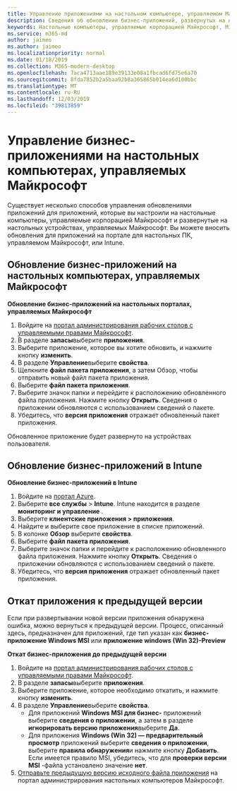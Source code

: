 ```yaml
---
title: Управление приложениями на настольном компьютере, управляемом Майкрософт
description: Сведения об обновлении бизнес-приложений, развернутых на настольных компьютерах, управляемых Майкрософт
keywords: Настольные компьютеры, управляемые корпорацией Майкрософт, Microsoft 365, служба, документация
ms.service: m365-md
author: jaimeo
ms.author: jaimeo
ms.localizationpriority: normal
ms.date: 01/18/2019
ms.collection: M365-modern-desktop
ms.openlocfilehash: 7aca4713aae189e39133e08a1fbcad6fd75e6a70
ms.sourcegitcommit: 8fda7852b2a5baa92b8a365865b014ea6d100bbc
ms.translationtype: MT
ms.contentlocale: ru-RU
ms.lasthandoff: 12/03/2019
ms.locfileid: "39813859"
---
```

# <a name="manage-line-of-business-apps-in-microsoft-managed-desktop"></a>Управление бизнес-приложениями на настольных компьютерах, управляемых Майкрософт

<!--Application management -->

Существует несколько способов управления обновлениями приложений для приложений, которые вы настроили на настольные компьютеры, управляемые корпорацией Майкрософт и развернутые на настольных устройствах, управляемых Майкрософт. Вы можете вносить обновления для приложений на портале для настольных ПК, управляемом Майкрософт, или Intune. 

<span id="update-app-mmd" />

## <a name="update-line-of-business-apps-in-microsoft-managed-desktop"></a>Обновление бизнес-приложений на настольных компьютерах, управляемых Майкрософт

**Обновление бизнес-приложений на настольных порталах, управляемых Майкрософт**
1. Войдите на [портал администрирования рабочих столов с управляемыми правами Майкрософт](https://aka.ms/mmdportal).
2. В разделе **запасы**выберите **приложения**.  
3. Выберите приложение, которое вы хотите обновить, и нажмите кнопку **изменить**.
4. В разделе **Управление**выберите **свойства**. 
5. Щелкните **файл пакета приложения**, а затем Обзор, чтобы отправить новый файл пакета приложения.
6. Выберите **файл пакета приложения**.
7. Выберите значок папки и перейдите к расположению обновленного файла приложения. Нажмите кнопку **Открыть**. Сведения о приложении обновляются с использованием сведений о пакете.
8. Убедитесь, что **версия приложения** отражает обновленный пакет приложения. 

Обновленное приложение будет развернуто на устройствах пользователя.

<span id="update-app-intune" />

## <a name="update-line-of-business-apps-in-intune"></a>Обновление бизнес-приложений в Intune

**Обновление бизнес-приложений в Intune**
1. Войдите на [портал Azure](https://portal.azure.com).
2. Выберите **все службы** > **Intune**. Intune находится в разделе **мониторинг и управление** .
3. Выберите **клиентские приложения > приложения**.
4. Найдите и выберите свое приложение в списке приложений.
5. В колонке **Обзор** выберите **свойства**.
6. Выберите **файл пакета приложения**.
7. Выберите значок папки и перейдите к расположению обновленного файла приложения. Нажмите кнопку **Открыть**. Сведения о приложении обновляются с использованием сведений о пакете.
8. Убедитесь, что **версия приложения** отражает обновленный пакет приложения.

<span id="roll-back-app-mmd" />

## <a name="roll-back-an-app-to-a-previous-version"></a>Откат приложения к предыдущей версии

Если при развертывании новой версии приложения обнаружена ошибка, можно вернуться к предыдущей версии. Процесс, описанный здесь, предназначен для приложений, где тип указан как **бизнес-приложение Windows MSI** или **приложение windows (Win 32)-Preview**

**Откат бизнес-приложения до предыдущей версии**

1. Войдите на [портал администрирования рабочих столов с управляемыми правами Майкрософт](https://aka.ms/mmdportal).
2. В разделе **запасы**выберите **приложения**.  
3. Выберите приложение, которое необходимо откатить, и нажмите кнопку **изменить**.
4. В разделе **Управление**выберите **свойства**. 
    - Для приложений **Windows MSI для бизнес-** приложений выберите **сведения о приложении**, а затем в разделе **игнорировать версию приложения**выберите **Да**.
    - Для приложения **Windows (Win 32) — предварительный просмотр** приложений выберите **сведения о приложении**, выберите **правила обнаружения**и нажмите кнопку **Добавить**. 
    Если имеется правило MSI, убедитесь, что для **проверки версии MSI** -файла установлено значение **нет**.
5. [Отправьте предыдущую версию исходного файла приложения](../get-started/deploy-apps.md) на портал администрирования настольных компьютеров Майкрософт.  

